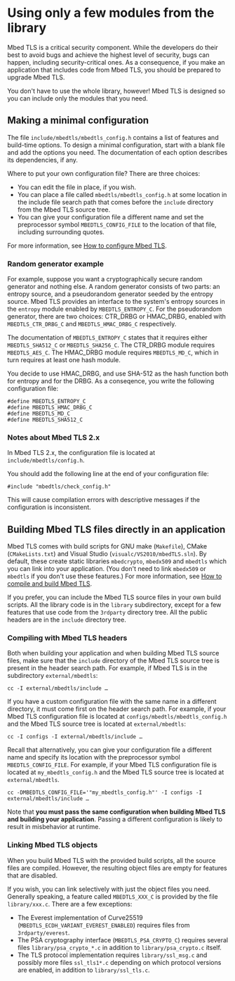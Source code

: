 # Using only a few modules from the library

Mbed TLS is a critical security component. While the developers do their best to avoid bugs and achieve the highest level of security, bugs can happen, including security-critical ones. As a consequence, if you make an application that includes code from Mbed TLS, you should be prepared to upgrade Mbed TLS.

You don't have to use the whole library, however! Mbed TLS is designed so you can include only the modules that you need.

## Making a minimal configuration

The file `include/mbedtls/mbedtls_config.h` contains a list of features and build-time options. To design a minimal configuration, start with a blank file and add the options you need. The documentation of each option describes its dependencies, if any.

Where to put your own configuration file? There are three choices:

* You can edit the file in place, if you wish.
* You can place a file called `mbedtls/mbedtls_config.h` at some location in the include file search path that comes before the `include` directory from the Mbed TLS source tree.
* You can give your configuration file a different name and set the preprocessor symbol `MBEDTLS_CONFIG_FILE` to the location of that file, including surrounding quotes.

For more information, see [How to configure Mbed TLS](../compiling-and-building/how-do-i-configure-mbedtls.md).

### Random generator example

For example, suppose you want a cryptographically secure random generator and nothing else. A random generator consists of two parts: an entropy source, and a pseudorandom generator seeded by the entropy source. Mbed TLS provides an interface to the system's entropy sources in the `entropy` module enabled by `MBEDTLS_ENTROPY_C`. For the pseudorandom generator, there are two choices: CTR\_DRBG or HMAC\_DRBG, enabled with `MBEDTLS_CTR_DRBG_C` and `MBEDTLS_HMAC_DRBG_C` respectively.

The documentation of `MBEDTLS_ENTROPY_C` states that it requires either `MBEDTLS_SHA512_C` or `MBEDTLS_SHA256_C`. The CTR\_DRBG module requires `MBEDTLS_AES_C`. The HMAC\_DRBG module requires `MBEDTLS_MD_C`, which in turn requires at least one hash module.

You decide to use HMAC\_DRBG, and use SHA-512 as the hash function both for entropy and for the DRBG. As a conseqence, you write the following configuration file:

```
#define MBEDTLS_ENTROPY_C
#define MBEDTLS_HMAC_DRBG_C
#define MBEDTLS_MD_C
#define MBEDTLS_SHA512_C
```

### Notes about Mbed TLS 2.x

In Mbed TLS 2.x, the configuration file is located at `include/mbedtls/config.h`.

You should add the following line at the end of your configuration file:
```
#include "mbedtls/check_config.h"
```
This will cause compilation errors with descriptive messages if the configuration is inconsistent.

## Building Mbed TLS files directly in an application

Mbed TLS comes with build scripts for GNU make (`Makefile`), CMake (`CMakeLists.txt`) and Visual Studio (`visualc/VS2010/mbedTLS.sln`). By default, these create static libraries `mbedcrypto`, `mbedx509` and `mbedtls` which you can link into your application. (You don't need to link `mbedx509` or `mbedtls` if you don't use these features.) For more information, see [How to compile and build Mbed TLS](../compiling-and-building/how-do-i-build-compile-mbedtls.md).

If you prefer, you can include the Mbed TLS source files in your own build scripts. All the library code is in the `library` subdirectory, except for a few features that use code from the `3rdparty` directory tree. All the public headers are in the `include` directory tree.

### Compiling with Mbed TLS headers

Both when building your application and when building Mbed TLS source files, make sure that the `include` directory of the Mbed TLS source tree is present in the header search path. For example, if Mbed TLS is in the subdirectory `external/mbedtls`:
```
cc -I external/mbedtls/include …
```

If you have a custom configuration file with the same name in a different directory, it must come first on the header search path. For example, if your Mbed TLS configuration file is located at `configs/mbedtls/mbedtls_config.h` and the Mbed TLS source tree is located at `external/mbedtls`:
```
cc -I configs -I external/mbedtls/include …
```

Recall that alternatively, you can give your configuration file a different name and specify its location with the preprocessor symbol `MBEDTLS_CONFIG_FILE`. For example, if your Mbed TLS configuration file is located at `my_mbedtls_config.h` and the Mbed TLS source tree is located at `external/mbedtls`.

```
cc -DMBEDTLS_CONFIG_FILE='"my_mbedtls_config.h"' -I configs -I external/mbedtls/include …
```

Note that **you must pass the same configuration when building Mbed TLS and building your application**. Passing a different configuration is likely to result in misbehavior at runtime.

### Linking Mbed TLS objects

When you build Mbed TLS with the provided build scripts, all the source files are compiled. However, the resulting object files are empty for features that are disabled.

If you wish, you can link selectively with just the object files you need. Generally speaking, a feature called `MBEDTLS_XXX_C` is provided by the file `library/xxx.c`. There are a few exceptions:

* The Everest implementation of Curve25519 (`MBEDTLS_ECDH_VARIANT_EVEREST_ENABLED`) requires files from `3rdparty/everest`.
* The PSA cryptography interface (`MBEDTLS_PSA_CRYPTO_C`) requires several files `library/psa_crypto_*.c` in addition to `library/psa_crypto.c` itself.
* The TLS protocol implementation requires `library/ssl_msg.c` and possibly more files `ssl_tls1*.c` depending on which protocol versions are enabled, in addition to `library/ssl_tls.c`.
